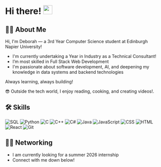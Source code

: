 # Hi there! <img src="https://media.giphy.com/media/hvRJCLFzcasrR4ia7z/giphy.gif" width="29px" height="29px">

## 👩‍💻 About Me
Hi, I'm Deborah — a 3rd Year Computer Science student at Edinburgh Napier University!

- I'm currently undertaking a Year in Industry as a Technical Consultant!
- I’m most skilled in Full Stack Web Development
- I'm passionate about software development, AI, and deepening my knowledge in data systems and backend technologies

Always learning, always building!

😎 Outside the tech world, I enjoy reading, cooking, and creating videos!.

## 🛠️ Skills
 
![SQL](https://img.shields.io/badge/SQL-003B57?style=for-the-badge&logo=sqlite&logoColor=white&color=00072d)
![Python](https://img.shields.io/badge/Python-3776AB?style=for-the-badge&logo=python&logoColor=white&color=001c55)
![C](https://img.shields.io/badge/C-A8B9CC?style=for-the-badge&logo=c&logoColor=white&color=0a2472)
![C++](https://img.shields.io/badge/C++-00599C?style=for-the-badge&logo=c%2B%2B&logoColor=white&color=0e6ba8)
![C#](https://img.shields.io/badge/C%23-239120?style=for-the-badge&logo=c-sharp&logoColor=white&color=0a2472)
![Java](https://img.shields.io/badge/Java-007396?style=for-the-badge&logo=java&logoColor=white&color=001c55)
![JavaScript](https://img.shields.io/badge/JavaScript-F7DF1E?style=for-the-badge&logo=javascript&logoColor=white&color=00072d)
![CSS](https://img.shields.io/badge/CSS-1572B6?style=for-the-badge&logo=css3&logoColor=white&color=001c55)
![HTML](https://img.shields.io/badge/HTML-E34F26?style=for-the-badge&logo=html5&logoColor=white&color=0a2472)
![React](https://img.shields.io/badge/React-20232A?style=for-the-badge&logo=react&logoColor=white&color=0e6ba8)
![Git](https://img.shields.io/badge/Git-F05032?style=for-the-badge&logo=git&logoColor=white&color=0a2472)



## 😶‍🌫️ Networking
- I am currently looking for a summer 2026 internship
- Connect with me down below!
